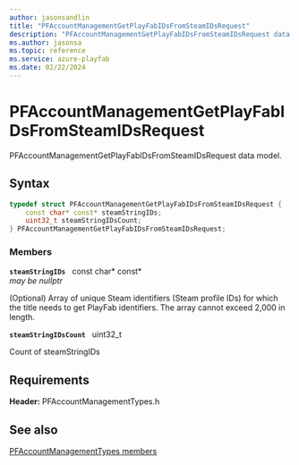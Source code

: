 ```yaml
---
author: jasonsandlin
title: "PFAccountManagementGetPlayFabIDsFromSteamIDsRequest"
description: "PFAccountManagementGetPlayFabIDsFromSteamIDsRequest data model."
ms.author: jasonsa
ms.topic: reference
ms.service: azure-playfab
ms.date: 02/22/2024
---
```


# PFAccountManagementGetPlayFabIDsFromSteamIDsRequest  

PFAccountManagementGetPlayFabIDsFromSteamIDsRequest data model.  

## Syntax  
  
```cpp
typedef struct PFAccountManagementGetPlayFabIDsFromSteamIDsRequest {  
    const char* const* steamStringIDs;  
    uint32_t steamStringIDsCount;  
} PFAccountManagementGetPlayFabIDsFromSteamIDsRequest;  
```
  
### Members  
  
**`steamStringIDs`** &nbsp; const char* const*  
*may be nullptr*  
  
(Optional) Array of unique Steam identifiers (Steam profile IDs) for which the title needs to get PlayFab identifiers. The array cannot exceed 2,000 in length.
  
**`steamStringIDsCount`** &nbsp; uint32_t  
  
Count of steamStringIDs
  
  
## Requirements  
  
**Header:** PFAccountManagementTypes.h
  
## See also  
[PFAccountManagementTypes members](../pfaccountmanagementtypes_members.md)  

  
  
